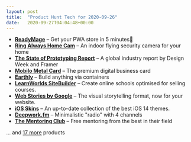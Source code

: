 ```yaml
---
layout: post
title:  "Product Hunt Tech for 2020-09-26"
date:   2020-09-27T04:04:48+00:00
---
```


* **[ReadyMage](https://www.producthunt.com/posts/readymage?utm_campaign=producthunt-api&utm_medium=api-v2&utm_source=Application%3A+Daily+Digest+RSS+v2+%28ID%3A+29748%29)** – Get your PWA store in 5 minutes🏅
* **[Ring Always Home Cam](https://www.producthunt.com/posts/ring-always-home-cam?utm_campaign=producthunt-api&utm_medium=api-v2&utm_source=Application%3A+Daily+Digest+RSS+v2+%28ID%3A+29748%29)** – An indoor flying security camera for your home
* **[The State of Prototyping Report](https://www.producthunt.com/posts/the-state-of-prototyping-report?utm_campaign=producthunt-api&utm_medium=api-v2&utm_source=Application%3A+Daily+Digest+RSS+v2+%28ID%3A+29748%29)** – A global industry report by Design Week and Framer
* **[Mobilo Metal Card](https://www.producthunt.com/posts/mobilo-metal-card?utm_campaign=producthunt-api&utm_medium=api-v2&utm_source=Application%3A+Daily+Digest+RSS+v2+%28ID%3A+29748%29)** – The premium digital business card
* **[Earthly](https://www.producthunt.com/posts/earthly-2?utm_campaign=producthunt-api&utm_medium=api-v2&utm_source=Application%3A+Daily+Digest+RSS+v2+%28ID%3A+29748%29)** – Build anything via containers
* **[LearnWorlds SiteBuilder](https://www.producthunt.com/posts/learnworlds-sitebuilder?utm_campaign=producthunt-api&utm_medium=api-v2&utm_source=Application%3A+Daily+Digest+RSS+v2+%28ID%3A+29748%29)** – Create online schools optimised for selling courses.
* **[Web Stories by Google](https://www.producthunt.com/posts/web-stories-by-google-2?utm_campaign=producthunt-api&utm_medium=api-v2&utm_source=Application%3A+Daily+Digest+RSS+v2+%28ID%3A+29748%29)** – The visual storytelling format, now for your website.
* **[iOS Skins](https://www.producthunt.com/posts/ios-skins?utm_campaign=producthunt-api&utm_medium=api-v2&utm_source=Application%3A+Daily+Digest+RSS+v2+%28ID%3A+29748%29)** – An up-to-date collection of the best iOS 14 themes.
* **[Deepwork.fm](https://www.producthunt.com/posts/deepwork-fm?utm_campaign=producthunt-api&utm_medium=api-v2&utm_source=Application%3A+Daily+Digest+RSS+v2+%28ID%3A+29748%29)** – Minimalistic "radio" with 4 channels
* **[The Mentoring Club](https://www.producthunt.com/posts/the-mentoring-club?utm_campaign=producthunt-api&utm_medium=api-v2&utm_source=Application%3A+Daily+Digest+RSS+v2+%28ID%3A+29748%29)** – Free mentoring from the best in their field

… and [17 more](https://www.producthunt.com/tech) products
